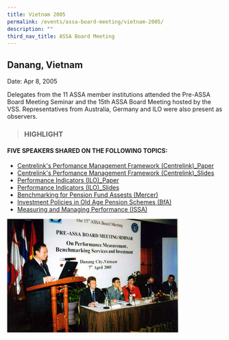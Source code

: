 ```yaml
---
title: Vietnam 2005
permalink: /events/assa-board-meeting/vietnam-2005/
description: ""
third_nav_title: ASSA Board Meeting
---
```

## Danang, Vietnam
Date: Apr 8, 2005

Delegates from the 11 ASSA member institutions attended the Pre-ASSA Board Meeting Seminar and the 15th ASSA Board Meeting hosted by the VSS. Representatives from Australia, Germany and ILO were also present as observers.

> ### HIGHLIGHT

#### FIVE SPEAKERS SHARED ON THE FOLLOWING TOPICS:
* [Centrelink's Perfomance Management Framework (Centrelink)_Paper](/files/ASSA%20Board%20Meeting/Vietnam%202005/Centrelink's%20Perfomance%20Management%20Framework%20(Centrelink)_Paper.pdf)
* [Centrelink's Perfomance Management Framework (Centrelink)_Slides](/files/ASSA%20Board%20Meeting/Vietnam%202005/Centrelink's%20Perfomance%20Management%20Framework%20(Centrelink)_Slides.pdf)
* [Performance Indicators (ILO)_Paper](/files/ASSA%20Board%20Meeting/Vietnam%202005/Performance%20Indicators%20(ILO)_Paper.pdf)
* [Performance Indicators (ILO)_Slides](/files/ASSA%20Board%20Meeting/Vietnam%202005/Performance%20Indicators%20(ILO)_Slides.pdf)
* [Benchmarking for Pension Fund Assests (Mercer)](/files/ASSA%20Board%20Meeting/Vietnam%202005/Benchmarking%20for%20Pension%20Fund%20Assests%20(Mercer).pdf)
* [Investment Policies in Old Age Pension Schemes (BfA)](/files/ASSA%20Board%20Meeting/Vietnam%202005/Investment%20Policies%20in%20Old%20Age%20Pension%20Schemes%20(BfA).pdf)
* [Measuring and Managing Performance (ISSA)](/files/ASSA%20Board%20Meeting/Vietnam%202005/Measuring%20and%20Managing%20Performance%20(ISSA).pdf)


![](/images/Board%20Meeting/Vietnam%202005/Vietnam-2005-1.jpg)
